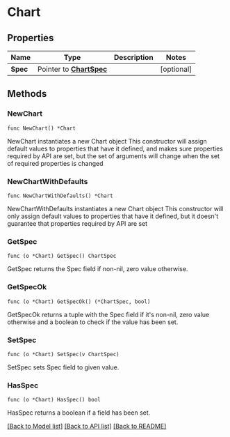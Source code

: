 # Chart

## Properties

Name | Type | Description | Notes
------------ | ------------- | ------------- | -------------
**Spec** | Pointer to [**ChartSpec**](ChartSpec.md) |  | [optional] 

## Methods

### NewChart

`func NewChart() *Chart`

NewChart instantiates a new Chart object
This constructor will assign default values to properties that have it defined,
and makes sure properties required by API are set, but the set of arguments
will change when the set of required properties is changed

### NewChartWithDefaults

`func NewChartWithDefaults() *Chart`

NewChartWithDefaults instantiates a new Chart object
This constructor will only assign default values to properties that have it defined,
but it doesn't guarantee that properties required by API are set

### GetSpec

`func (o *Chart) GetSpec() ChartSpec`

GetSpec returns the Spec field if non-nil, zero value otherwise.

### GetSpecOk

`func (o *Chart) GetSpecOk() (*ChartSpec, bool)`

GetSpecOk returns a tuple with the Spec field if it's non-nil, zero value otherwise
and a boolean to check if the value has been set.

### SetSpec

`func (o *Chart) SetSpec(v ChartSpec)`

SetSpec sets Spec field to given value.

### HasSpec

`func (o *Chart) HasSpec() bool`

HasSpec returns a boolean if a field has been set.


[[Back to Model list]](../README.md#documentation-for-models) [[Back to API list]](../README.md#documentation-for-api-endpoints) [[Back to README]](../README.md)


